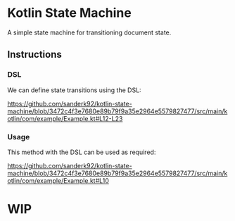 # Kotlin State Machine

A simple state machine for transitioning document state.

## Instructions

### DSL

We can define state transitions using the DSL:

https://github.com/sanderk92/kotlin-state-machine/blob/3472c4f3e7680e89b79f9a35e2964e5579827477/src/main/kotlin/com/example/Example.kt#L12-L23

### Usage

This method with the DSL can be used as required:

https://github.com/sanderk92/kotlin-state-machine/blob/3472c4f3e7680e89b79f9a35e2964e5579827477/src/main/kotlin/com/example/Example.kt#L10

# WIP
